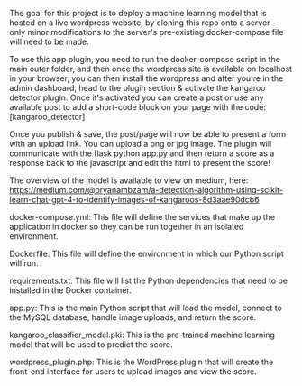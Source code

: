 The goal for this project is to deploy a machine learning model that is hosted on a live wordpress website, by cloning this repo onto a server - only minor modifications to the server's pre-existing docker-compose file will need to be made.

To use this app plugin, you need to run the docker-compose script in the main outer folder, and then once the wordpress site is available on localhost in your browser, you can then install the wordpress and after you're in the admin dashboard, head to the plugin section & activate the kangaroo detector plugin. Once it's activated you can create a post or use any available post to add a short-code block on your page with the code: [kangaroo_detector]

Once you publish & save, the post/page will now be able to present a form with an upload link. You can upload a png or jpg image. The plugin will communicate with the flask python app.py and then return a score as a response back to the javascript and edit the html to present the score! 


The overview of the model is available to view on medium, here: https://medium.com/@bryanambzam/a-detection-algorithm-using-scikit-learn-chat-gpt-4-to-identify-images-of-kangaroos-8d3aae90dcb6

docker-compose.yml: This file will define the services that make up the application in docker so they can be run together in an isolated environment.

Dockerfile: This file will define the environment in which our Python script will run.

requirements.txt: This file will list the Python dependencies that need to be installed in the Docker container.

app.py: This is the main Python script that will load the model, connect to the MySQL database, handle image uploads, and return the score.

kangaroo_classifier_model.pki: This is the pre-trained machine learning model that will be used to predict the score.

wordpress_plugin.php: This is the WordPress plugin that will create the front-end interface for users to upload images and view the score.

